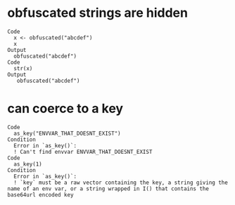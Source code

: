 # obfuscated strings are hidden

    Code
      x <- obfuscated("abcdef")
      x
    Output
      obfuscated("abcdef")
    Code
      str(x)
    Output
       obfuscated("abcdef")

# can coerce to a key

    Code
      as_key("ENVVAR_THAT_DOESNT_EXIST")
    Condition
      Error in `as_key()`:
      ! Can't find envvar ENVVAR_THAT_DOESNT_EXIST
    Code
      as_key(1)
    Condition
      Error in `as_key()`:
      ! `key` must be a raw vector containing the key, a string giving the name of an env var, or a string wrapped in I() that contains the base64url encoded key

